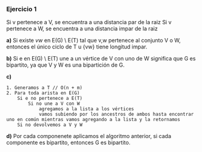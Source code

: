 ### Ejercicio 1

Si v pertenece a V, se encuentra a una distancia par de la raiz
Si v pertenece a W, se encuentra a una distancia impar de la raiz

**a)** Si existe _vw_ en E(G) \ E(T) tal que v,w pertenece al conjunto V o W, entonces el único ciclo de T u {vw} tiene longitud impar.

**b)** Si e en E(G) \ E(T) une a un vértice de V con uno de W significa que G es bipartito, ya que V y W es una bipartición de G.

**c)** 
```
1. Generamos a T // O(n + m)
2. Para toda arista en E(G)
    Si e no pertenece a E(T)
        Si no une a V con W
            agregamos a la lista a los vértices 
            vamos subiendo por los ancestros de ambos hasta encontrar uno en común mientras vamos agregando a la lista y la retornamos
    Si no devolvemos a V y W
```

**d)** Por cada componenete aplicamos el algoritmo anterior, si cada componente es bipartito, entonces G es bipartito.